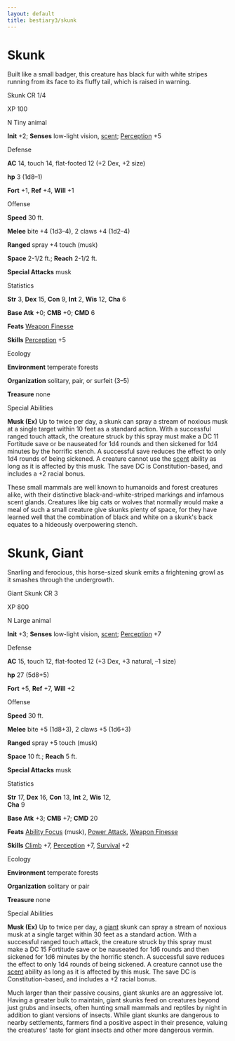 ```yaml
---
layout: default
title: bestiary3/skunk
---
```

# Skunk

Built like a small badger, this creature has black fur with white stripes running from its face to its fluffy tail, which is raised in warning.

Skunk CR 1/4

XP 100

N Tiny animal

**Init** +2; **Senses** low-light vision, [scent](monsters/universalMonsterRules#_scent); [Perception](skills/perception#_perception) +5

Defense

**AC** 14, touch 14, flat-footed 12 (+2 Dex, +2 size)

**hp** 3 (1d8–1)

**Fort** +1, **Ref** +4, **Will** +1

Offense

**Speed** 30 ft.

**Melee** bite +4 (1d3–4), 2 claws +4 (1d2–4)

**Ranged** spray +4 touch (musk)

**Space** 2-1/2 ft.; **Reach** 2-1/2 ft.

**Special Attacks** musk

Statistics

**Str** 3, **Dex** 15, **Con** 9, **Int** 2, **Wis** 12, **Cha** 6

**Base Atk** +0; **CMB** +0; **CMD** 6

**Feats** [Weapon Finesse](feats#_weapon-finesse)

**Skills** [Perception](skills/perception#_perception) +5

Ecology

**Environment** temperate forests

**Organization** solitary, pair, or surfeit (3–5)

**Treasure** none

Special Abilities

**Musk (Ex)** Up to twice per day, a skunk can spray a stream of noxious musk at a single target within 10 feet as a standard action. With a successful ranged touch attack, the creature struck by this spray must make a DC 11 Fortitude save or be nauseated for 1d4 rounds and then sickened for 1d4 minutes by the horrific stench. A successful save reduces the effect to only 1d4 rounds of being sickened. A creature cannot use the [scent](monsters/universalMonsterRules#_scent) ability as long as it is affected by this musk. The save DC is Constitution-based, and includes a +2 racial bonus.

These small mammals are well known to humanoids and forest creatures alike, with their distinctive black-and-white-striped markings and infamous scent glands. Creatures like big cats or wolves that normally would make a meal of such a small creature give skunks plenty of space, for they have learned well that the combination of black and white on a skunk's back equates to a hideously overpowering stench.

# Skunk, Giant

Snarling and ferocious, this horse-sized skunk emits a frightening growl as it smashes through the undergrowth.

Giant Skunk CR 3

XP 800

N Large animal

**Init** +3; **Senses** low-light vision, [scent](monsters/universalMonsterRules#_scent); [Perception](skills/perception#_perception) +7

Defense

**AC** 15, touch 12, flat-footed 12 (+3 Dex, +3 natural, –1 size)

**hp** 27 (5d8+5)

**Fort** +5, **Ref** +7, **Will** +2

Offense

**Speed** 30 ft.

**Melee** bite +5 (1d8+3), 2 claws +5 (1d6+3)

**Ranged** spray +5 touch (musk)

**Space** 10 ft.; **Reach** 5 ft.

**Special Attacks** musk

Statistics

**Str** 17, **Dex** 16, **Con** 13, **Int** 2, **Wis** 12,   
**Cha** 9

**Base Atk** +3; **CMB** +7; **CMD** 20

**Feats** [Ability Focus](monsters/monsterFeats#_ability-focus) (musk), [Power Attack](feats#_power-attack), [Weapon Finesse](feats#_weapon-finesse)

**Skills** [Climb](skills/climb#_climb) +7, [Perception](skills/perception#_perception) +7, [Survival](skills/survival#_survival) +2

Ecology

**Environment** temperate forests

**Organization** solitary or pair

**Treasure** none

Special Abilities

**Musk (Ex)** Up to twice per day, a [giant](monsters/creatureTypes#_giant-subtype) skunk can spray a stream of noxious musk at a single target within 30 feet as a standard action. With a successful ranged touch attack, the creature struck by this spray must make a DC 15 Fortitude save or be nauseated for 1d6 rounds and then sickened for 1d6 minutes by the horrific stench. A successful save reduces the effect to only 1d4 rounds of being sickened. A creature cannot use the [scent](monsters/universalMonsterRules#_scent) ability as long as it is affected by this musk. The save DC is Constitution-based, and includes a +2 racial bonus.

Much larger than their passive cousins, giant skunks are an aggressive lot. Having a greater bulk to maintain, giant skunks feed on creatures beyond just grubs and insects, often hunting small mammals and reptiles by night in addition to giant versions of insects. While giant skunks are dangerous to nearby settlements, farmers find a positive aspect in their presence, valuing the creatures' taste for giant insects and other more dangerous vermin.

